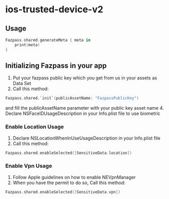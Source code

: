 # ios-trusted-device-v2
## Usage
```swift
Fazpass.shared.generateMeta { meta in 
    print(meta)
}
```
## Initializing Fazpass in your app
1. Put your fazpass public key which you get from us in your assets as Data Set
2. Call this method:
```swift
Fazpass.shared.`init`(publicAssetName: "FazpassPublicKey")
```
 and fill the publicAssetName parameter with your public key asset name
4. Declare NSFaceIDUsageDescription in your Info.plist file to use biometric
### Enable Location Usage
1. Declare NSLocationWhenInUseUsageDescription in your Info.plist file
2. Call this method:
```swift
Fazpass.shared.enableSelected([SensitiveData.location])
```
### Enable Vpn Usage
1. Follow Apple guidelines on how to enable NEVpnManager
2. When you have the permit to do so, Call this method:
```swift
Fazpass.shared.enableSelected([SensitiveData.vpn])
```
